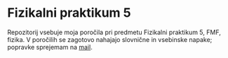 # Fizikalni praktikum 5
Repozitorij vsebuje moja poročila pri predmetu Fizikalni praktikum 5, FMF, fizika.
V poročilih se zagotovo nahajajo slovnične in vsebinske napake; popravke sprejemam na [mail](mailto:tadej.strah@gmail.com).
